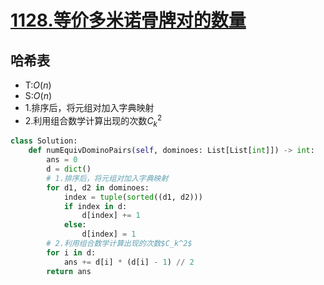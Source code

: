 # [1128.等价多米诺骨牌对的数量](https://leetcode-cn.com/problems/number-of-equivalent-domino-pairs/submissions/)
## 哈希表
+ T:$O(n)$
+ S:$O(n)$
+ 1.排序后，将元组对加入字典映射
+ 2.利用组合数学计算出现的次数$C_k^2$

``` python
class Solution:
    def numEquivDominoPairs(self, dominoes: List[List[int]]) -> int:
        ans = 0
        d = dict()
        # 1.排序后，将元组对加入字典映射
        for d1, d2 in dominoes:
            index = tuple(sorted((d1, d2)))
            if index in d:
                d[index] += 1
            else:
                d[index] = 1
        # 2.利用组合数学计算出现的次数$C_k^2$
        for i in d:
            ans += d[i] * (d[i] - 1) // 2
        return ans
```